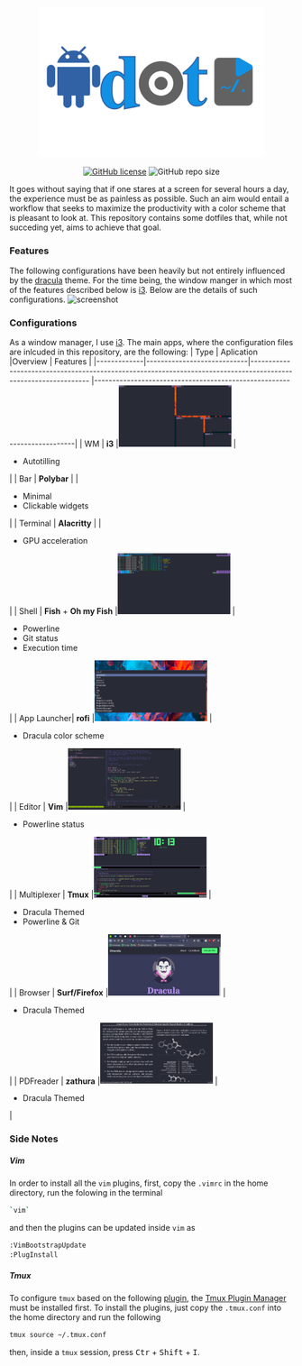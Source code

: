 <p align="center">
  <a href="https://github.com/Radonirinaunimi/dotfiles"><img alt="dotfiles" src="screenshot/new_logo.png" width=400></a> 
</p>
<p align="center">
  <a href="https://github.com/Radonirinaunimi/dotfiles/blob/master/LICENSE"><img alt="GitHub license" src="https://img.shields.io/github/license/Radonirinaunimi/dotfiles?label=license&logo=Github&style=flat-square"></a>
  <img alt="GitHub repo size" src="https://img.shields.io/github/repo-size/Radonirinaunimi/dotfiles?label=repo%20size&logo=Github&style=flat-square">
</p>

It goes without saying that if one stares at a screen for several hours a day, the experience must be as painless as possible. Such an aim would entail a workflow that seeks to maximize the productivity with a color scheme that is pleasant to look at. This repository contains some dotfiles that, while not succeding yet, aims to achieve that goal.

### Features

The following configurations have been heavily but not entirely influenced by the [dracula](https://draculatheme.com/) theme. For the time being, the window manger in which most of the features described below is [i3](https://i3wm.org/). Below are the details of such configurations.
![screenshot](screenshot/out.png)

### Configurations
As a window manager, I use [i3](https://i3wm.org/). The main apps, where the configuration files are inlcuded in this repository, are the following:
| Type        | Aplication                 |Overview                                                                                                        | Features                                                               |
|-------------|----------------------------|--------------------------------------------------------------------------------------------------------------- |------------------------------------------------------------------------|
| WM          | **i3**                     |<img src="https://github.com/Radonirinaunimi/dotfiles/blob/refactor/screenshot/autotilling.png" width="200">    | <ul><li>Autotilling</li></ul>                                          |
| Bar         | **Polybar**                |                                                                                                                | <ul><li>Minimal</li><li>Clickable widgets</li></ul>                    |
| Terminal    | **Alacritty**              |                                                                                                                | <ul><li>GPU acceleration</li></ul>                                     |
| Shell       | **Fish** + **Oh my Fish**  |<img src="https://github.com/Radonirinaunimi/dotfiles/blob/refactor/screenshot/fish_prompt.png" width="200">    | <ul><li>Powerline</li><li>Git status</li><li>Execution time</li></ul>  |
| App Launcher| **rofi**                   |<img src="https://github.com/Radonirinaunimi/dotfiles/blob/refactor/screenshot/rofi.png" width="200">           | <ul><li>Dracula color scheme</li></ul>                                 |
| Editor      | **Vim**                    |<img src="https://github.com/Radonirinaunimi/dotfiles/blob/refactor/screenshot/vim.png" width="200">            | <ul><li>Powerline status</li></ul>                                     |
| Multiplexer | **Tmux**                   |<img src="https://github.com/Radonirinaunimi/dotfiles/blob/refactor/screenshot/tmux.png" width="200">           | <ul><li>Dracula Themed</li><li>Powerline & Git</li></ul>               |
| Browser     | **Surf/Firefox**           |<img src="https://github.com/Radonirinaunimi/dotfiles/blob/refactor/screenshot/firefox.png" width="200">        | <ul><li>Dracula Themed</li></ul>                                       |
| PDFreader   | **zathura**                |<img src="https://github.com/Radonirinaunimi/dotfiles/blob/refactor/screenshot/zathura.png" width="200">        | <ul><li>Dracula Themed</li></ul>                                       |

### Side Notes

##### Vim
In order to install all the `vim` plugins, first, copy the `.vimrc` in the home directory, run the folowing in the terminal
```bash
`vim`
```
and then the plugins can be updated inside `vim` as
```bash
:VimBootstrapUpdate
:PlugInstall
```

##### Tmux

To configure `tmux` based on the following [plugin](https://github.com/tmux-plugins/tpm), the [Tmux Plugin Manager](https://github.com/tmux-plugins/tpm) must be installed first. To install the plugins, just copy the `.tmux.conf` into the home directory and run the following
```bash
tmux source ~/.tmux.conf
```
then, inside a `tmux` session, press <kbd>Ctr</kbd> + <kbd>Shift</kbd> + <kbd>I</kbd>.
